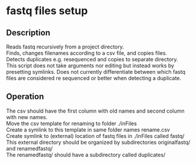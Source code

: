 # fastq files setup

## Description
Reads fastq recursively from a project directory.  
Finds,  changes filenames according to a csv file, and copies files.  
Detects duplicates e.g. resequenced and copies to separate directory.  
This script does not take arguments nor editing but instead works by presetting symlinks.
Does not currently differentiate between which fastq files are considered re sequenced or better when detecting a duplicate.  

## Operation
The csv should have the first column with old names and second column with new names.  
Move the csv template for renaming to folder ./inFiles  
Create a symlink to this template in same folder names rename.csv  
Create symlink to (external) location of fastq files in ./inFiles called fastq/  
This external directory should be organized by subdirectories originalfastq/ and renamedfastq/  
The renamedfastq/ should have a subdirectory called duplicates/  

